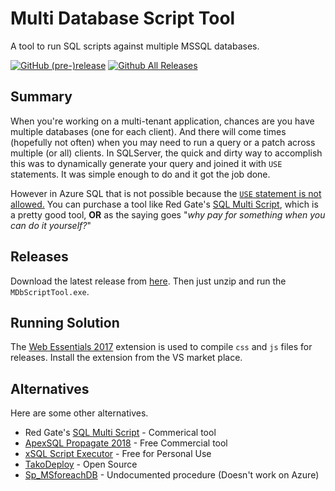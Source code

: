 # Multi Database Script Tool #

A tool to run SQL scripts against multiple MSSQL databases.


[![GitHub (pre-)release](https://img.shields.io/github/release/tokafew420/MDbScriptTool/all.svg)](https://github.com/tokafew420/MDbScriptTool/releases) [![Github All Releases](https://img.shields.io/github/downloads/tokafew420/MDbScriptTool/total.svg)](https://github.com/tokafew420/MDbScriptTool/releases)


## Summary ##

When you're working on a multi-tenant application, chances are you have multiple databases (one for each client).
And there will come times (hopefully not often) when you may need to run a query or a patch across multiple (or all)
clients. In SQLServer, the quick and dirty way to accomplish this was to dynamically generate your query and joined it
with `USE` statements. It was simple enough to do and it got the job done.

However in Azure SQL that is not possible because the [`USE` statement is not allowed.](https://docs.microsoft.com/en-us/sql/t-sql/language-elements/use-transact-sql?view=sql-server-2017#arguments)
You can purchase a tool like Red Gate's [SQL Multi Script](https://www.red-gate.com/products/dba/sql-multi-script/), which
is a pretty good tool,
**OR** as the saying goes "*why pay for something when you can do it yourself?*"


## Releases ##

Download the latest release from [here](https://github.com/tokafew420/MDbScriptTool/releases). Then just unzip and run the `MDbScriptTool.exe`.

## Running Solution ##

The [Web Essentials 2017](https://marketplace.visualstudio.com/items?itemName=MadsKristensen.WebExtensionPack2017) extension is used to compile `css` and `js` files for releases. Install the extension from the VS market place.

## Alternatives ##

Here are some other alternatives.

- Red Gate's [SQL Multi Script](https://www.red-gate.com/products/dba/sql-multi-script/) - Commerical tool
- [ApexSQL Propagate 2018](https://www.apexsql.com/sql_tools_propagate.aspx) - Free Commercial tool
- [xSQL Script Executor](https://www.xsql.com/products/script_executor/) - Free for Personal Use
- [TakoDeploy](https://github.com/andreujuanc/TakoDeploy) - Open Source
- [Sp_MSforeachDB](https://dba.stackexchange.com/a/908) - Undocumented procedure (Doesn't work on Azure)
